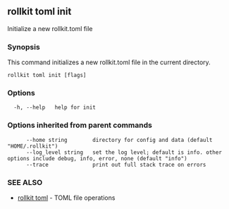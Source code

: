 ## rollkit toml init

Initialize a new rollkit.toml file

### Synopsis

This command initializes a new rollkit.toml file in the current directory.

```
rollkit toml init [flags]
```

### Options

```
  -h, --help   help for init
```

### Options inherited from parent commands

```
      --home string        directory for config and data (default "HOME/.rollkit")
      --log_level string   set the log level; default is info. other options include debug, info, error, none (default "info")
      --trace              print out full stack trace on errors
```

### SEE ALSO

* [rollkit toml](rollkit_toml.md)	 - TOML file operations
